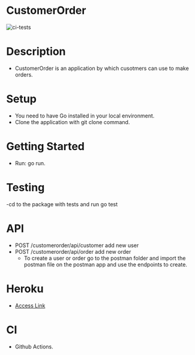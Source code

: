 # CustomerOrder
![ci-tests](https://github.com/vicanyango/CustomerOrder/actions/workflows/ci.yml/badge.svg)

# Description

- CustomerOrder is an application by which cusotmers can use to make orders.

# Setup
- You need to have Go installed in your local environment.
- Clone the application with git clone command.

# Getting Started
- Run: go run.

# Testing

-cd to the package with tests and run go test

# API
- POST /customerorder/api/customer  add new user
- POST /customerorder/api/order   add new order
   - To create a user or order go to the postman folder and import the postman file on the postman app and use the endpoints to create.

# Heroku
- [Access Link](http://safe-anchorage-78521.herokuapp.com/)

# CI
- Github Actions.
